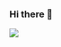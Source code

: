 ### Hi there 👋
<img src="https://capsule-render.vercel.app/api?type=wave&color=auto&height=300&section=header&text=OhByeongMun%20Repository&fontSize=90" />
